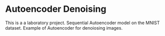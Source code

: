 # Autoencoder Denoising
This is a a laboratory project. Sequential Autoencoder model on the MNIST dataset.  Example of Autoencoder for denoiosing images.
